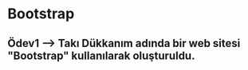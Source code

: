 # Bootstrap

## Ödev1 --> Takı Dükkanım adında bir web sitesi "Bootstrap" kullanılarak oluşturuldu.
